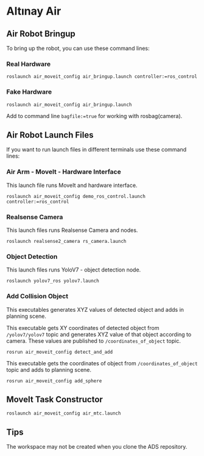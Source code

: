 #  Altınay Air

## Air Robot Bringup
To bring up the robot, you can use these command lines:
### Real Hardware
```
roslaunch air_moveit_config air_bringup.launch controller:=ros_control
```
### Fake Hardware 
```
roslaunch air_moveit_config air_bringup.launch
```
Add to command line `bagfile:=true` for working with rosbag(camera).

## Air Robot Launch Files
If you want to run launch files in different terminals use these command lines:

### Air Arm - MoveIt - Hardware Interface
This launch file runs MoveIt and hardware interface.
```
roslaunch air_moveit_config demo_ros_control.launch controller:=ros_control
```
### Realsense Camera
This launch files runs Realsense Camera and nodes.
```
roslaunch realsense2_camera rs_camera.launch
```
### Object Detection 
This launch files runs YoloV7 - object detection node.
```
roslaunch yolov7_ros yolov7.launch
```
### Add Collision Object
This executables generates XYZ values of detected object and adds in planning scene.

This executable gets XY coordinates of detected object from `/yolov7/yolov7` topic and generates XYZ value of that object according to camera. These values are published to `/coordinates_of_object` topic.
```
rosrun air_moveit_config detect_and_add
```
This executable gets the coordinates of object from `/coordinates_of_object` topic and adds to planning scene.
```
rosrun air_moveit_config add_sphere
```

## MoveIt Task Constructor
```
roslaunch air_moveit_config air_mtc.launch
```
## Tips
The workspace may not be created when you clone the ADS repository.

